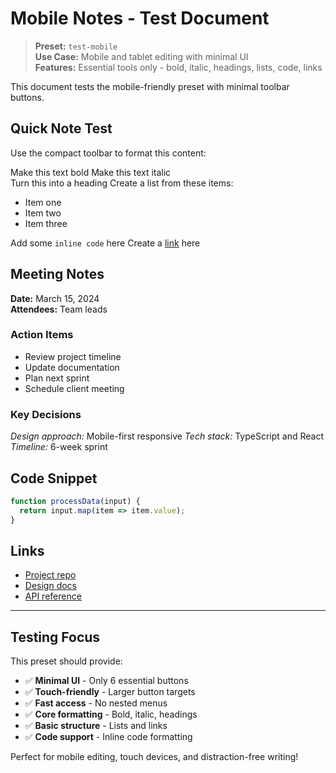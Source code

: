 # Mobile Notes - Test Document

> **Preset:** `test-mobile`  
> **Use Case:** Mobile and tablet editing with minimal UI  
> **Features:** Essential tools only - bold, italic, headings, lists, code, links

This document tests the mobile-friendly preset with minimal toolbar buttons.

## Quick Note Test

Use the compact toolbar to format this content:

Make this text bold
Make this text italic  
Turn this into a heading
Create a list from these items:
- Item one
- Item two  
- Item three

Add some `inline code` here
Create a [link](https://example.com) here

## Meeting Notes

**Date:** March 15, 2024  
**Attendees:** Team leads

### Action Items
- Review project timeline
- Update documentation
- Plan next sprint
- Schedule client meeting

### Key Decisions
*Design approach:* Mobile-first responsive
*Tech stack:* TypeScript and React
*Timeline:* 6-week sprint

## Code Snippet

```javascript
function processData(input) {
  return input.map(item => item.value);
}
```

## Links
- [Project repo](https://github.com/example/project)
- [Design docs](https://docs.example.com)
- [API reference](https://api.example.com)

---

## Testing Focus

This preset should provide:
- ✅ **Minimal UI** - Only 6 essential buttons
- ✅ **Touch-friendly** - Larger button targets  
- ✅ **Fast access** - No nested menus
- ✅ **Core formatting** - Bold, italic, headings
- ✅ **Basic structure** - Lists and links
- ✅ **Code support** - Inline code formatting

Perfect for mobile editing, touch devices, and distraction-free writing!